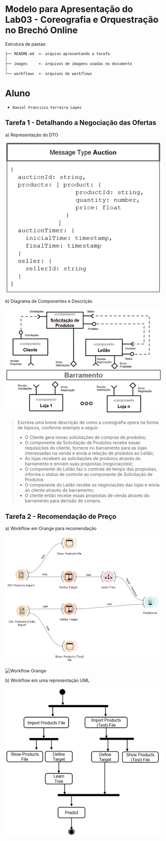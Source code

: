 # Modelo para Apresentação do Lab03 - Coreografia e Orquestração no Brechó Online

Estrutura de pastas:

~~~
├── README.md  <- arquivo apresentando a tarefa
│
├── images     <- arquivos de imagens usadas no documento
│
└── workflows  <- arquivos de workflows
~~~

# Aluno
* `Daniel Francisco Ferreira Lopes`

## Tarefa 1 - Detalhando a Negociação das Ofertas

a) Representação do DTO

![DTO](images/tarefa1_a.png)

b) Diagrama de Componentes e Descrição

![Coreografia](images/tarefa1_b.png)
>
> Escreva uma breve descrição de como a coreografia opera na forma de tópicos, conforme exemplo a seguir:
>
> * O Cliente gera novas solicitações de compras de produtos;
> * O componente de Solicitação de Produtos recebe essas requisições do cliente, fornece no barramento para as lojas interessadas na venda e envia a relação de produtos ao Leilão;
> * As lojas recebem as solicitações de produtos através do barramento e enviam suas propostas (negociações);
> * O componente do Leilão faz o controle de tempo das propostas, informa o status de controle ao componente de Solicitação de Produtos
> * O componente do Leilão recebe as negociações das lojas e envia ao cliente através do barramento;
> * O cliente então recebe essas propostas de venda através do barramento para decisão de compra.

## Tarefa 2 - Recomendação de Preço

a) Workflow em Orange para recomendação

![Workflow Orange](images/tarefa2_a.png)
>
![Workflow Orange](workflows/tarefa2_a.ows)

b) Workflow em uma representação UML

![Workflow UML](images/tarefa2_b.png)
